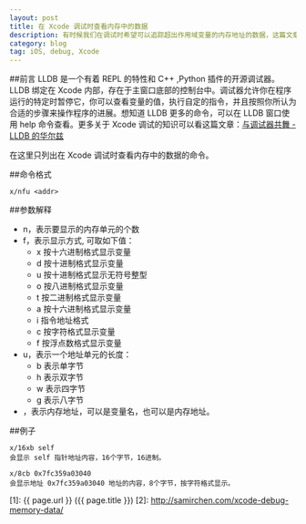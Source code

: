 ```yaml
---
layout: post
title: 在 Xcode 调试时查看内存中的数据
description: 有时候我们在调试时希望可以追踪超出作用域变量的内存地址的数据，这篇文章就简要介绍一下相关的命令。
category: blog
tag: iOS, debug, Xcode
---
```

##前言
LLDB 是一个有着 REPL 的特性和 C++ ,Python 插件的开源调试器。LLDB 绑定在 Xcode 内部，存在于主窗口底部的控制台中。调试器允许你在程序运行的特定时暂停它，你可以查看变量的值，执行自定的指令，并且按照你所认为合适的步骤来操作程序的进展。想知道 LLDB 更多的命令，可以在 LLDB 窗口使用 help 命令查看。更多关于 Xcode 调试的知识可以看这篇文章：[与调试器共舞 - LLDB 的华尔兹](http://objccn.io/issue-19-2/)

在这里只列出在 Xcode 调试时查看内存中的数据的命令。

##命令格式

	x/nfu <addr>

##参数解释

- n，表示要显示的内存单元的个数
- f，表示显示方式, 可取如下值：
	- x 按十六进制格式显示变量
	- d 按十进制格式显示变量
	- u 按十进制格式显示无符号整型
	- o 按八进制格式显示变量
	- t 按二进制格式显示变量
	- a 按十六进制格式显示变量
	- i 指令地址格式
	- c 按字符格式显示变量
	- f 按浮点数格式显示变量
- u，表示一个地址单元的长度：
	- b 表示单字节
	- h 表示双字节
	- w 表示四字节
	- g 表示八字节
- <addr>，表示内存地址，可以是变量名，也可以是内存地址。

##例子


	x/16xb self
	会显示 self 指针地址内容，16个字节，16进制。
	
	x/8cb 0x7fc359a03040
	会显示地址 0x7fc359a03040 地址的内容，8个字节，按字符格式显示。



[SamirChen]: http://samirchen.com "SamirChen"
[1]: {{ page.url }} ({{ page.title }})
[2]: http://samirchen.com/xcode-debug-memory-data/

